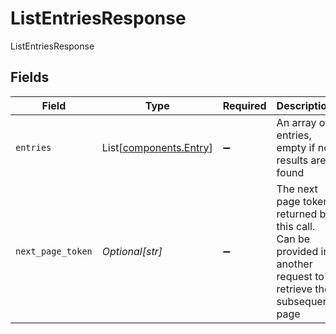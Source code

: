 # ListEntriesResponse

ListEntriesResponse


## Fields

| Field                                                                                                                                                | Type                                                                                                                                                 | Required                                                                                                                                             | Description                                                                                                                                          | Example                                                                                                                                              |
| ---------------------------------------------------------------------------------------------------------------------------------------------------- | ---------------------------------------------------------------------------------------------------------------------------------------------------- | ---------------------------------------------------------------------------------------------------------------------------------------------------- | ---------------------------------------------------------------------------------------------------------------------------------------------------- | ---------------------------------------------------------------------------------------------------------------------------------------------------- |
| `entries`                                                                                                                                            | List[[components.Entry](../../models/components/entry.md)]                                                                                           | :heavy_minus_sign:                                                                                                                                   | An array of entries, empty if no results are found                                                                                                   |                                                                                                                                                      |
| `next_page_token`                                                                                                                                    | *Optional[str]*                                                                                                                                      | :heavy_minus_sign:                                                                                                                                   | The next page token returned by this call. Can be provided in another request to retrieve the subsequent page                                        | Mv-BAwEBCVBhZ2VUb2tlbgH_ggABAgEPUmVxdWVzdENoZWNrc3VtAQYAAQJJZAEMAAAAOv-CAfzbNG7ZAS8xZWYyMmM4ZS02MWEwLTBlMmUtYjVkMy1hMzEzZWNjY2ZiNTM6MjAyNC0wNi0wMgA= |